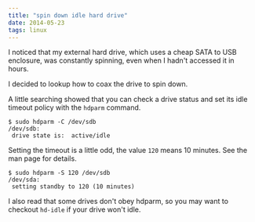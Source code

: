 ```yaml
---
title: "spin down idle hard drive"
date: 2014-05-23
tags: linux
---
```


I noticed that my external hard drive, which uses a cheap SATA to USB enclosure, was constantly spinning, even when I hadn't accessed it in hours.

I decided to lookup how to coax the drive to spin down.

A little searching showed that you can check a drive status and set its idle timeout policy with the `hdparm` command. 

```
$ sudo hdparm -C /dev/sdb
/dev/sdb:
 drive state is:  active/idle
```

Setting the timeout is a little odd, the value `120` means 10 minutes. See the man page for details.

```
$ sudo hdparm -S 120 /dev/sdb 
/dev/sda:
 setting standby to 120 (10 minutes)
```

I also read that some drives don't obey hdparm, so you may want to checkout `hd-idle` if your drive won't idle.


